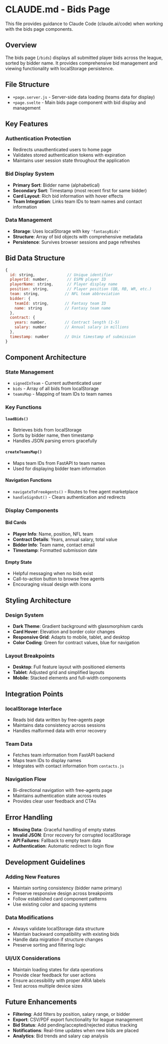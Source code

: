 # CLAUDE.md - Bids Page

This file provides guidance to Claude Code (claude.ai/code) when working with the bids page components.

## Overview

The bids page (`/bids`) displays all submitted player bids across the league, sorted by bidder name. It provides comprehensive bid management and viewing functionality with localStorage persistence.

## File Structure

- `+page.server.js` - Server-side data loading (teams data for display)
- `+page.svelte` - Main bids page component with bid display and management

## Key Features

### Authentication Protection
- Redirects unauthenticated users to home page
- Validates stored authentication tokens with expiration
- Maintains user session state throughout the application

### Bid Display System
- **Primary Sort**: Bidder name (alphabetical)
- **Secondary Sort**: Timestamp (most recent first for same bidder)
- **Card Layout**: Rich bid information with hover effects
- **Team Integration**: Links team IDs to team names and contact information

### Data Management
- **Storage**: Uses localStorage with key `'fantasyBids'`
- **Structure**: Array of bid objects with comprehensive metadata
- **Persistence**: Survives browser sessions and page refreshes

## Bid Data Structure

```javascript
{
  id: string,              // Unique identifier
  playerId: number,        // ESPN player ID
  playerName: string,      // Player display name
  position: string,        // Player position (QB, RB, WR, etc.)
  team: string,           // NFL team abbreviation
  bidder: {
    teamId: string,       // Fantasy team ID
    name: string          // Fantasy team name
  },
  contract: {
    years: number,        // Contract length (1-5)
    salary: number        // Annual salary in millions
  },
  timestamp: number       // Unix timestamp of submission
}
```

## Component Architecture

### State Management
- `signedInTeam` - Current authenticated user
- `bids` - Array of all bids from localStorage
- `teamsMap` - Mapping of team IDs to team names

### Key Functions

#### `loadBids()`
- Retrieves bids from localStorage
- Sorts by bidder name, then timestamp
- Handles JSON parsing errors gracefully

#### `createTeamsMap()`
- Maps team IDs from FastAPI to team names
- Used for displaying bidder team information

#### Navigation Functions
- `navigateToFreeAgents()` - Routes to free agent marketplace
- `handleSignOut()` - Clears authentication and redirects

### Display Components

#### Bid Cards
- **Player Info**: Name, position, NFL team
- **Contract Details**: Years, annual salary, total value
- **Bidder Info**: Team name, contact email
- **Timestamp**: Formatted submission date

#### Empty State
- Helpful messaging when no bids exist
- Call-to-action button to browse free agents
- Encouraging visual design with icons

## Styling Architecture

### Design System
- **Dark Theme**: Gradient background with glassmorphism cards
- **Card Hover**: Elevation and border color changes
- **Responsive Grid**: Adapts to mobile, tablet, and desktop
- **Color Coding**: Green for contract values, blue for navigation

### Layout Breakpoints
- **Desktop**: Full feature layout with positioned elements
- **Tablet**: Adjusted grid and simplified layouts
- **Mobile**: Stacked elements and full-width components

## Integration Points

### localStorage Interface
- Reads bid data written by free-agents page
- Maintains data consistency across sessions
- Handles malformed data with error recovery

### Team Data
- Fetches team information from FastAPI backend
- Maps team IDs to display names
- Integrates with contact information from `contacts.js`

### Navigation Flow
- Bi-directional navigation with free-agents page
- Maintains authentication state across routes
- Provides clear user feedback and CTAs

## Error Handling

- **Missing Data**: Graceful handling of empty states
- **Invalid JSON**: Error recovery for corrupted localStorage
- **API Failures**: Fallback to empty team data
- **Authentication**: Automatic redirect to login flow

## Development Guidelines

### Adding New Features
- Maintain sorting consistency (bidder name primary)
- Preserve responsive design across breakpoints
- Follow established card component patterns
- Use existing color and spacing systems

### Data Modifications
- Always validate localStorage data structure
- Maintain backward compatibility with existing bids
- Handle data migration if structure changes
- Preserve sorting and filtering logic

### UI/UX Considerations
- Maintain loading states for data operations
- Provide clear feedback for user actions
- Ensure accessibility with proper ARIA labels
- Test across multiple device sizes

## Future Enhancements

- **Filtering**: Add filters by position, salary range, or bidder
- **Export**: CSV/PDF export functionality for league management
- **Bid Status**: Add pending/accepted/rejected status tracking
- **Notifications**: Real-time updates when new bids are placed
- **Analytics**: Bid trends and salary cap analysis